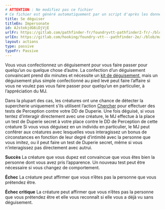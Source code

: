 ```yaml
---
# ATTENTION : Ne modifiez pas ce fichier
# Ce fichier est généré automatiquement par un script d'après les données du module Foundry VTT officiel et de sa traduction
title: Se déguiser
titleEn: Impersonate
id: AJstokjdG6iDjVjE
urlFr: https://gitlab.com/pathfinder-fr/foundryvtt-pathfinder2-fr/-/blob/master/data/actions/AJstokjdG6iDjVjE.htm
urlEn: https://gitlab.com/hooking/foundry-vtt---pathfinder-2e/-/blob/master/packs/data/actions.db/impersonate.json
layout: actions
type: passive
typeFr: Passive
---
```

Vous vous confectionnez un déguisement pour vous faire passer pour quelqu’un ou quelque chose d’autre. La confection d’un déguisement convaincant prend dix minutes et nécessite un [kit de déguisement](../équipements/kit-de-déguisement.html), mais un déguisement plus simple confectionné au pied levé peut faire l’affaire si vous ne voulez pas vous faire passer pour quelqu’un en particulier, à l’appréciation du MJ.

Dans la plupart des cas, les créatures ont une chance de détecter la supercherie uniquement s’ils utilisent l’action [Chercher](chercher.html) pour effectuer des tests de Perception contre votre DD de <span data-pf2-action="impersonate">Duperie. Une fois déguisé, si vous tentez d’interagir directement avec une créature, le MJ effectue à la place un test de Duperie secret à votre place contre le DD de Perception de cette créature Si vous vous déguisez en un individu en particulier, le MJ peut conférer aux créatures avec lesquelles vous interagissez un bonus de circonstances en fonction de leur degré d’intimité avec la personne que vous imitez, ou il peut faire un test de Duperie secret, même si vous n’interagissez pas directement avec autrui.

**Succès** La créature que vous dupez est convaincue que vous êtes bien la personne dont vous avez pris l’apparence. Un nouveau test peut être nécessaire si vous changez de comportement.

**Échec** La créature peut affirmer que vous n’êtes pas la personne que vous prétendez être.

**Échec critique** La créature peut affirmer que vous n’êtes pas la personne que vous prétendez être et elle vous reconnaît si elle vous a déjà vu sans déguisement.
